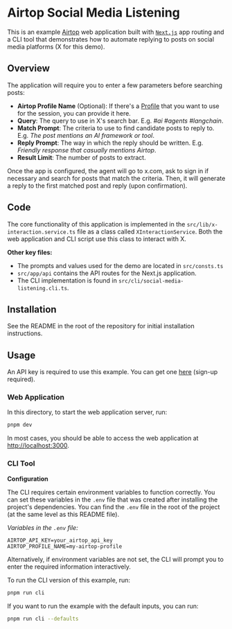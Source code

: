 # Airtop Social Media Listening

This is an example [Airtop](https://www.airtop.ai/) web application built with [`Next.js`](https://nextjs.org/)
app routing and a CLI tool that demonstrates how to automate replying to posts on social media platforms (X for this demo).

## Overview

The application will require you to enter a few parameters before searching posts:

 - **Airtop Profile Name** (Optional): If there's a [Profile](https://docs.airtop.ai/guides/how-to/saving-a-profile) that you want to use for the session, you can provide it here.
 - **Query**: The query to use in X's search bar. E.g. _#ai #agents #langchain_.
 - **Match Prompt**: The criteria to use to find candidate posts to reply to. E.g. _The post mentions an AI framework or tool_.
 - **Reply Prompt**: The way in which the reply should be written. E.g. _Friendly response that casually mentions Airtop_.
 - **Result Limit**: The number of posts to extract.

Once the app is configured, the agent will go to x.com, ask to sign in if necessary and search for posts that match the criteria. Then, it will generate a reply to the first matched post and reply (upon confirmation).


## Code

The core functionality of this application is implemented in the `src/lib/x-interaction.service.ts` file as a class
called `XInteractionService`. Both the web application and CLI script use this class to interact with X.

**Other key files:**
- The prompts and values used for the demo are located in `src/consts.ts`
- `src/app/api` contains the API routes for the Next.js application.
- The CLI implementation is found in `src/cli/social-media-listening.cli.ts`.


## Installation

See the README in the root of the repository for initial installation instructions.

## Usage

An API key is required to use this example. You can get one [here](https://portal.airtop.ai/api-keys) (sign-up required).

### Web Application

In this directory, to start the web application server, run:

```bash
pnpm dev
```

In most cases, you should be able to access the web application at [http://localhost:3000](http://localhost:3000).

### CLI Tool

**Configuration**

The CLI requires certain environment variables to function correctly. You can set these variables in the `.env` file that was created after installing the project's dependencies. You can find the `.env` file in the root of the project (at the same level as this README file).

*Variables in the `.env` file:*

```
AIRTOP_API_KEY=your_airtop_api_key
AIRTOP_PROFILE_NAME=my-airtop-profile
```

Alternatively, if environment variables are not set, the CLI will prompt you to enter the required information interactively.

To run the CLI version of this example, run:

```bash
pnpm run cli
```

If you want to run the example with the default inputs, you can run:

```bash
pnpm run cli --defaults
```
